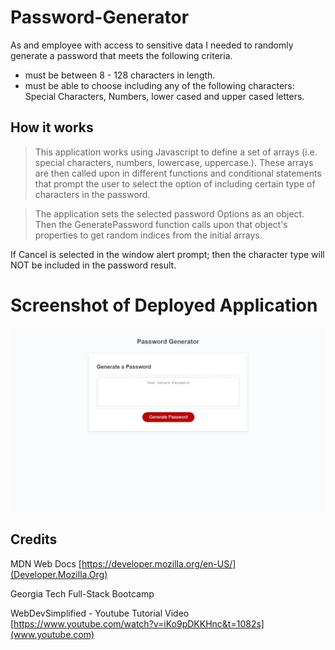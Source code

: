 # Password-Generator

As and employee with access to sensitive data I needed to randomly generate a password that meets the following criteria. 

- must be between 8 - 128 characters in length.
- must be able to choose including any of the following characters: Special Characters, Numbers, lower cased and upper cased letters.

## How it works
>This application works using Javascript to define a set of arrays (i.e. special characters, numbers, lowercase, uppercase.). These arrays are then called upon in different functions and conditional statements that prompt the user to select the option of including certain type of characters in the password. 

>The application sets the selected password Options as an object. Then the GeneratePassword function calls upon that object's properties to get random indices from the initial arrays.

If Cancel is selected in the window alert prompt; then the character type will NOT be included in the password result. 

# Screenshot of Deployed Application
![The password generator displays a red button to generate the password](./assets/images/Password-Generator-Screen.png)

## Credits
MDN Web Docs [https://developer.mozilla.org/en-US/](Developer.Mozilla.Org)

Georgia Tech Full-Stack Bootcamp

WebDevSimplified - Youtube Tutorial Video [https://www.youtube.com/watch?v=iKo9pDKKHnc&t=1082s](www.youtube.com)